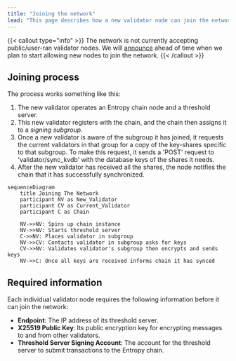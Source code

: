 ```yaml
---
title: "Joining the network"
lead: "This page describes how a new validator node can join the network."
---
```


{{< callout type="info" >}}
The network is not currently accepting public/user-ran validator nodes. We will [announce](https://github.com/entropyxyz/community/discussions/categories/announcements) ahead of time when we plan to start allowing new nodes to join the network.
{{< /callout >}}

## Joining process

The process works something like this:

1. The new validator operates an Entropy chain node and a threshold server.
1. This new validator registers with the chain, and the chain then assigns it to a _signing subgroup_.
1. Once a new validator is aware of the subgroup it has joined, it requests the current validators in that group for a copy of the key-shares specific to that subgroup. To make this request, it sends a 'POST' request to 'validator/sync_kvdb' with the database keys of the shares it needs.
1. After the new validator has received all the shares, the node notifies the chain that it has successfully synchronized.

```mermaid
sequenceDiagram
    title Joining The Network
    participant NV as New_Validator
    participant CV as Current_Validator
    participant C as Chain

    NV->>NV: Spins up chain instance
    NV->>NV: Starts threshold server
    C->>NV: Places validator in subgroup
    NV->>CV: Contacts validator in subgroup asks for keys
    CV->>NV: Validates validator's subgroup then encrypts and sends keys
    NV->>C: Once all keys are received informs chain it has synced
```

## Required information

Each individual validator node requires the following information before it can join the network:

- **Endpoint**: The IP address of its threshold server.
- **X25519 Public Key**: Its public encryption key for encrypting messages to and from other validators.
- **Threshold Server Signing Account**: The account for the threshold server to submit transactions to the Entropy chain.
